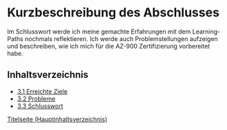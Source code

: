 # Kurzbeschreibung des Abschlusses

Im Schlusswort werde ich meine gemachte Erfahrungen mit dem Learning-Paths nochmals reflektieren. Ich werde auch Problemstellungen aufzeigen und beschreiben, wie ich mich für die AZ-900 Zertifizierung vorbereitet habe.

## Inhaltsverzeichnis

- [3.1 Erreichte Ziele](./Erreichte_Ziele.md)
- [3.2 Probleme](./Probleme.md)
- [3.3 Schlusswort](./Schlusswort.md)

[Titelseite (Hauptinhaltsverzeichnis)](../README.md)
